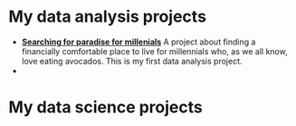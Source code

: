 # My data analysis projects
- **[Searching for paradise for millenials](https://www.kaggle.com/code/jacunia/searching-for-economically-paradise-for-millenials)**
A project about finding a financially comfortable place to live for millennials who, as we all know, love eating avocados. This is my first data analysis project.
- 

# My data science projects
